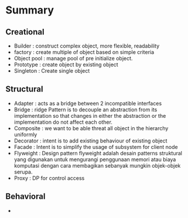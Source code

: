 # Summary

## Creational
- Builder : construct complex object, more flexible, readability
- factory : create multiple of object based on simple criteria
- Object pool : manage pool of pre initialize object.
- Prototype : create object by existing object
- Singleton : Create single object

## Structural

- Adapter : acts as a bridge between 2 incompatible interfaces
- Bridge : ridge Pattern is to decouple an abstraction from its implementation so that changes in either the abstraction or the implementation do not affect each other.
- Composite :  we want to be able threat all object in the hierarchy uniformly
- Decorator : intent is to add existing behaviour of existing object
- Facade : Intent is to simplify the usage of subsystem for client node
- Flyweight : Design pattern flyweight adalah desain patterns struktural yang digunakan untuk mengurangi penggunaan memori atau biaya komputasi dengan cara membagikan sebanyak mungkin objek-objek serupa.
- Proxy : DP for control access

## Behavioral

-